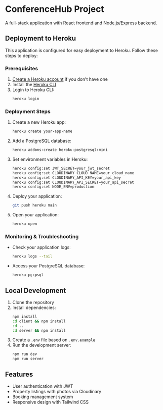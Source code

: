 # ConferenceHub Project

A full-stack application with React frontend and Node.js/Express backend.

## Deployment to Heroku

This application is configured for easy deployment to Heroku. Follow these steps to deploy:

### Prerequisites

1. [Create a Heroku account](https://signup.heroku.com/) if you don't have one
2. Install the [Heroku CLI](https://devcenter.heroku.com/articles/heroku-cli)
3. Login to Heroku CLI:
   ```bash
   heroku login
   ```

### Deployment Steps

1. Create a new Heroku app:
   ```bash
   heroku create your-app-name
   ```

2. Add a PostgreSQL database:
   ```bash
   heroku addons:create heroku-postgresql:mini
   ```

3. Set environment variables in Heroku:
   ```bash
   heroku config:set JWT_SECRET=your_jwt_secret
   heroku config:set CLOUDINARY_CLOUD_NAME=your_cloud_name
   heroku config:set CLOUDINARY_API_KEY=your_api_key
   heroku config:set CLOUDINARY_API_SECRET=your_api_secret
   heroku config:set NODE_ENV=production
   ```

4. Deploy your application:
   ```bash
   git push heroku main
   ```

5. Open your application:
   ```bash
   heroku open
   ```

### Monitoring & Troubleshooting

- Check your application logs:
  ```bash
  heroku logs --tail
  ```

- Access your PostgreSQL database:
  ```bash
  heroku pg:psql
  ```

## Local Development

1. Clone the repository
2. Install dependencies:
   ```bash
   npm install
   cd client && npm install
   cd ..
   cd server && npm install
   ```
3. Create a `.env` file based on `.env.example`
4. Run the development server:
   ```bash
   npm run dev
   npm run server
   ```

## Features

- User authentication with JWT
- Property listings with photos via Cloudinary
- Booking management system
- Responsive design with Tailwind CSS

